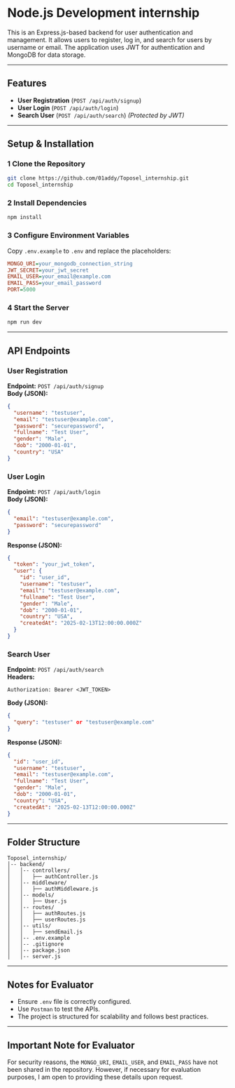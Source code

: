 #  Node.js Development internship

This is an Express.js-based backend for user authentication and management. It allows users to register, log in, and search for users by username or email. The application uses JWT for authentication and MongoDB for data storage.

---

## Features
- **User Registration** (`POST /api/auth/signup`)  
- **User Login** (`POST /api/auth/login`)  
- **Search User** (`POST /api/auth/search`) *(Protected by JWT)*  

---

## Setup & Installation

### 1️ Clone the Repository
```sh
git clone https://github.com/01addy/Toposel_internship.git
cd Toposel_internship
```

### 2️ Install Dependencies
```sh
npm install
```

### 3️ Configure Environment Variables  
Copy `.env.example` to `.env` and replace the placeholders:
```ini
MONGO_URI=your_mongodb_connection_string
JWT_SECRET=your_jwt_secret
EMAIL_USER=your_email@example.com
EMAIL_PASS=your_email_password
PORT=5000
```

### 4 Start the Server
```sh
npm run dev
```

---

## API Endpoints

### User Registration  
**Endpoint:** `POST /api/auth/signup`  
**Body (JSON):**
```json
{
  "username": "testuser",
  "email": "testuser@example.com",
  "password": "securepassword",
  "fullname": "Test User",
  "gender": "Male",
  "dob": "2000-01-01",
  "country": "USA"
}
```

### User Login  
**Endpoint:** `POST /api/auth/login`  
**Body (JSON):**
```json
{
  "email": "testuser@example.com",
  "password": "securepassword"
}
```
**Response (JSON):**
```json
{
  "token": "your_jwt_token",
  "user": {
    "id": "user_id",
    "username": "testuser",
    "email": "testuser@example.com",
    "fullname": "Test User",
    "gender": "Male",
    "dob": "2000-01-01",
    "country": "USA",
    "createdAt": "2025-02-13T12:00:00.000Z"
  }
}
```

### Search User  
**Endpoint:** `POST /api/auth/search`  
**Headers:**  
```
Authorization: Bearer <JWT_TOKEN>
```  
**Body (JSON):**
```json
{
  "query": "testuser" or "testuser@example.com"
}
```
**Response (JSON):**
```json
{
  "id": "user_id",
  "username": "testuser",
  "email": "testuser@example.com",
  "fullname": "Test User",
  "gender": "Male",
  "dob": "2000-01-01",
  "country": "USA",
  "createdAt": "2025-02-13T12:00:00.000Z"
}
```

---

## Folder Structure
```
Toposel_internship/
│-- backend/
│   │-- controllers/
│   │   ├── authController.js
│   │-- middleware/
│   │   ├── authMiddleware.js
│   │-- models/
│   │   ├── User.js
│   │-- routes/
│   │   ├── authRoutes.js
│   │   ├── userRoutes.js
│   │-- utils/
│   │   ├── sendEmail.js
│   │-- .env.example
│   │-- .gitignore
│   │-- package.json
│   │-- server.js
```

---

## Notes for Evaluator
- Ensure `.env` file is correctly configured.  
- Use `Postman` to test the APIs.  
- The project is structured for scalability and follows best practices.  

---
## Important Note for Evaluator  
For security reasons, the `MONGO_URI`, `EMAIL_USER`, and `EMAIL_PASS` have not been shared in the repository. However, if necessary for evaluation purposes, I am open to providing these details upon request.

```
